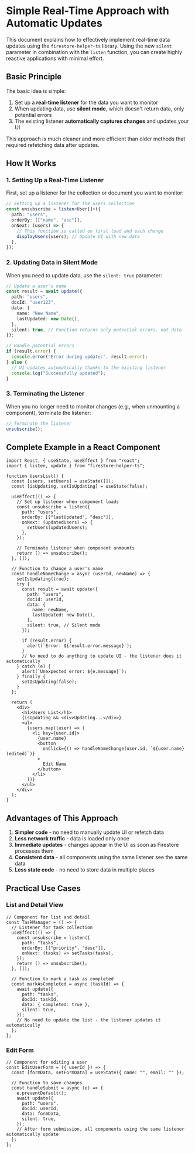 # Simple Real-Time Approach with Automatic Updates

This document explains how to effectively implement real-time data updates using the `firestore-helper-ts` library. Using the new `silent` parameter in combination with the `listen` function, you can create highly reactive applications with minimal effort.

## Basic Principle

The basic idea is simple:

1. Set up a **real-time listener** for the data you want to monitor
2. When updating data, use **silent mode**, which doesn't return data, only potential errors
3. The existing listener **automatically captures changes** and updates your UI

This approach is much cleaner and more efficient than older methods that required refetching data after updates.

## How It Works

### 1. Setting Up a Real-Time Listener

First, set up a listener for the collection or document you want to monitor:

```typescript
// Setting up a listener for the users collection
const unsubscribe = listen<User[]>({
  path: "users",
  orderBy: [["name", "asc"]],
  onNext: (users) => {
    // This function is called on first load and each change
    displayUsers(users); // Update UI with new data
  },
});
```

### 2. Updating Data in Silent Mode

When you need to update data, use the `silent: true` parameter:

```typescript
// Update a user's name
const result = await update({
  path: "users",
  docId: "user123",
  data: {
    name: "New Name",
    lastUpdated: new Date(),
  },
  silent: true, // Function returns only potential errors, not data
});

// Handle potential errors
if (result.error) {
  console.error("Error during update:", result.error);
} else {
  // UI updates automatically thanks to the existing listener
  console.log("Successfully updated");
}
```

### 3. Terminating the Listener

When you no longer need to monitor changes (e.g., when unmounting a component), terminate the listener:

```typescript
// Terminate the listener
unsubscribe();
```

## Complete Example in a React Component

```tsx
import React, { useState, useEffect } from "react";
import { listen, update } from "firestore-helper-ts";

function UsersList() {
  const [users, setUsers] = useState([]);
  const [isUpdating, setIsUpdating] = useState(false);

  useEffect(() => {
    // Set up listener when component loads
    const unsubscribe = listen({
      path: "users",
      orderBy: [["lastUpdated", "desc"]],
      onNext: (updatedUsers) => {
        setUsers(updatedUsers);
      },
    });

    // Terminate listener when component unmounts
    return () => unsubscribe();
  }, []);

  // Function to change a user's name
  const handleNameChange = async (userId, newName) => {
    setIsUpdating(true);
    try {
      const result = await update({
        path: "users",
        docId: userId,
        data: {
          name: newName,
          lastUpdated: new Date(),
        },
        silent: true, // Silent mode
      });

      if (result.error) {
        alert(`Error: ${result.error.message}`);
      }
      // No need to do anything to update UI - the listener does it automatically
    } catch (e) {
      alert(`Unexpected error: ${e.message}`);
    } finally {
      setIsUpdating(false);
    }
  };

  return (
    <div>
      <h1>Users List</h1>
      {isUpdating && <div>Updating...</div>}
      <ul>
        {users.map((user) => (
          <li key={user.id}>
            {user.name}
            <button
              onClick={() => handleNameChange(user.id, `${user.name} (edited)`)}
            >
              Edit Name
            </button>
          </li>
        ))}
      </ul>
    </div>
  );
}
```

## Advantages of This Approach

1. **Simpler code** - no need to manually update UI or refetch data
2. **Less network traffic** - data is loaded only once
3. **Immediate updates** - changes appear in the UI as soon as Firestore processes them
4. **Consistent data** - all components using the same listener see the same data
5. **Less state code** - no need to store data in multiple places

## Practical Use Cases

### List and Detail View

```tsx
// Component for list and detail
const TaskManager = () => {
  // Listener for task collection
  useEffect(() => {
    const unsubscribe = listen({
      path: "tasks",
      orderBy: [["priority", "desc"]],
      onNext: (tasks) => setTasks(tasks),
    });
    return () => unsubscribe();
  }, []);

  // Function to mark a task as completed
  const markAsCompleted = async (taskId) => {
    await update({
      path: "tasks",
      docId: taskId,
      data: { completed: true },
      silent: true,
    });
    // No need to update the list - the listener updates it automatically
  };
};
```

### Edit Form

```tsx
// Component for editing a user
const EditUserForm = ({ userId }) => {
  const [formData, setFormData] = useState({ name: "", email: "" });

  // Function to save changes
  const handleSubmit = async (e) => {
    e.preventDefault();
    await update({
      path: "users",
      docId: userId,
      data: formData,
      silent: true,
    });
    // After form submission, all components using the same listener automatically update
  };
};
```
